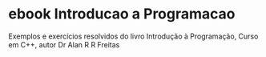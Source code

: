 # ebook Introducao a Programacao
 Exemplos e exercícios resolvidos do livro Introdução à Programação, Curso em C++, autor Dr Alan R R Freitas
